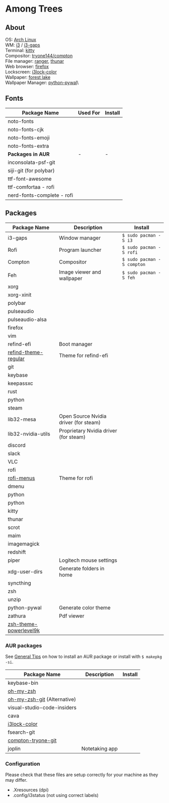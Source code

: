 # Among Trees

## About

OS: [Arch Linux](https://www.archlinux.org/)\
WM: [i3](https://github.com/i3/i3) / [i3-gaps](https://github.com/Airblader/i3)\
Terminal: [kitty](https://github.com/kovidgoyal/kitty)\
Compositor: [tryone144/compton](https://github.com/tryone144/compton)\
File manager: [ranger](https://github.com/ranger/ranger), [thunar](https://github.com/xfce-mirror/thunar)\
Web browser: [firefox](https://www.archlinux.org/packages/extra/x86_64/firefox/)\
Lockscreen: [i3lock-color](https://github.com/PandorasFox/i3lock-color)\
Wallpaper: [forest lake](./wallpapers)\
Wallpaper Manager: [python-pywal](https://github.com/dylanaraps/pywal)\

## Fonts

| Package Name               | Used For | Install |
| -------------------------- | -------- | ------- |
| noto-fonts                 |          |         |
| noto-fonts-cjk             |          |         |
| noto-fonts-emoji           |          |         |
| noto-fonts-extra           |          |         |
| **Packages in AUR**        | -        | -       |
| inconsolata-psf-git        |          |         |
| siji-git (for polybar)     |          |         |
| ttf-font-awesome           |          |         |
| ttf-comfortaa - rofi       |          |         |
| nerd-fonts-complete - rofi |          |         |

## Packages

| Package Name                                                                    | Description                           | Install                    |
| ------------------------------------------------------------------------------- | ------------------------------------- | -------------------------- |
| i3-gaps                                                                         | Window manager                        | `$ sudo pacman -S i3`      |
| Rofi                                                                            | Program launcher                      | `$ sudo pacman -S rofi`    |
| Compton                                                                         | Compositor                            | `$ sudo pacman -S compton` |
| Feh                                                                             | Image viewer and wallpaper            | `$ sudo pacman -S feh`     |
| xorg                                                                            |                                       |                            |
| xorg-xinit                                                                      |                                       |                            |
| polybar                                                                         |                                       |                            |
| pulseaudio                                                                      |                                       |                            |
| pulseaudio-alsa                                                                 |                                       |                            |
| firefox                                                                         |                                       |                            |
| vim                                                                             |                                       |                            |
| refind-efi                                                                      | Boot manager                          |                            |
| [refind-theme-regular](https://github.com/bobafetthotmail/refind-theme-regular) | Theme for refind-efi                  |                            |
| git                                                                             |                                       |                            |
| keybase                                                                         |                                       |                            |
| keepassxc                                                                       |                                       |                            |
| rust                                                                            |                                       |                            |
| python                                                                          |                                       |                            |
| steam                                                                           |                                       |                            |
| lib32-mesa                                                                      | Open Source Nvidia driver (for steam) |                            |
| lib32-nvidia-utils                                                              | Proprietary Nvidia driver (for steam) |                            |
| discord                                                                         |                                       |                            |
| slack                                                                           |                                       |                            |
| VLC                                                                             |                                       |                            |
| rofi                                                                            |                                       |                            |
| [rofi-menus](https://gitlab.com/vahnrr/rofi-menus)                              | Theme for rofi                        |                            |
| dmenu                                                                           |                                       |                            |
| python                                                                          |                                       |                            |
| python                                                                          |                                       |                            |
| kitty                                                                           |                                       |                            |
| thunar                                                                          |                                       |                            |
| scrot                                                                           |                                       |                            |
| maim                                                                            |                                       |                            |
| imagemagick                                                                     |                                       |                            |
| redshift                                                                        |                                       |                            |
| piper                                                                           | Logitech mouse settings               |                            |
| xdg-user-dirs                                                                   | Generate folders in home              |                            |
| syncthing                                                                       |                                       |                            |
| zsh                                                                             |                                       |                            |
| unzip                                                                           |                                       |                            |
| python-pywal                                                                    | Generate color theme                  |                            |
| zathura                                                                         | Pdf viewer                            |                            |
| [zsh-theme-powerlevel9k](https://github.com/Powerlevel9k/powerlevel9k)          |                                       |                            |

### AUR packages

See [General Tips](GENERAL_TIPS.md) on how to install an AUR package or install with `$ makepkg -si`.

| Package Name                                                                     | Description    | Install |
| -------------------------------------------------------------------------------- | -------------- | ------- |
| keybase-bin                                                                      |                |         |
| [oh-my-zsh](https://github.com/robbyrussell/oh-my-zsh)                           |                |         |
| [oh-my-zsh-git](https://aur.archlinux.org/packages/oh-my-zsh-git/) (Alternative) |                |         |
| visual-studio-code-insiders                                                      |                |         |
| cava                                                                             |                |         |
| [i3lock-color](https://github.com/PandorasFox/i3lock-color)                      |                |         |
| fsearch-git                                                                      |                |         |
| [compton-tryone-git](https://github.com/tryone144/compton)                       |                |         |
| joplin                                                                           | Notetaking app |         |

### Configuration

Please check that these files are setup correctly for your machine as they may differ.

- .Xresources (dpi)
- .config/i3status (not using correct labels)
